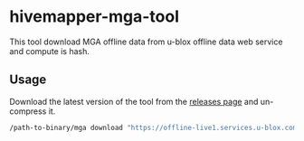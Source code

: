 # hivemapper-mga-tool

This tool download MGA offline data from u-blox offline data web service and compute is hash.

## Usage

Download the latest version of the tool from the [releases page](https://github.com/streamingfast/hivemapper-mga-tool/releases) and un-compress it.

```bash
/path-to-binary/mga download "https://offline-live1.services.u-blox.com/GetOfflineData.ashx?token=YOUR_TOKEN_HERE;gnss=gps"
```